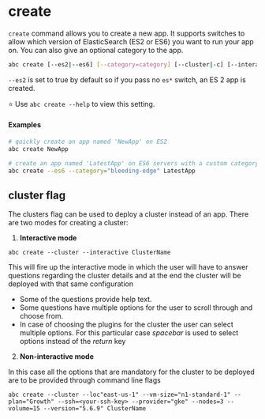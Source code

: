 # create

`create` command allows you to create a new app.
It supports switches to allow which version of ElasticSearch (ES2 or ES6) you want to run your app on. 
You can also give an optional category to the app.

```sh
abc create [--es2|--es6] [--category=category] [--cluster|-c] [--interactive|-i] [--loc] [--vmsize] [--plan] [--ssh] [--provider] [--nodes] [--version] [--volume] AppName|ClusterName
```

`--es2` is set to true by default so if you pass no `es*` switch, an ES 2 app is created. 

⭐️ Use `abc create --help` to view this setting.


#### Examples

```sh
# quickly create an app named 'NewApp' on ES2
abc create NewApp
```

```sh
# create an app named 'LatestApp' on ES6 servers with a custom category
abc create --es6 --category="bleeding-edge" LatestApp
```

## cluster flag

The clusters flag can be used to deploy a cluster instead of an app. There are two modes for creating a cluster:

1. **Interactive mode**

`abc create --cluster --interactive ClusterName`

This will fire up the interactive mode in which the user will have to answer questions regarding the cluster details and at the end the cluster will be deployed with that same configuration

- Some of the questions provide help text.
- Some questions have multiple options for the user to scroll through and choose from.
- In case of choosing the plugins for the cluster the user can select multiple options. For this particular case *spacebar* is used to select options instead of the *return* key

2. **Non-interactive mode**

In this case all the options that are mandatory for the cluster to be deployed are to be provided through command line flags

`abc create --cluster --loc"east-us-1" --vm-size="n1-standard-1" --plan="Growth" --ssh=<your-ssh-key> --provider="gke" --nodes=3 --volume=15 --version="5.6.9" ClusterName`